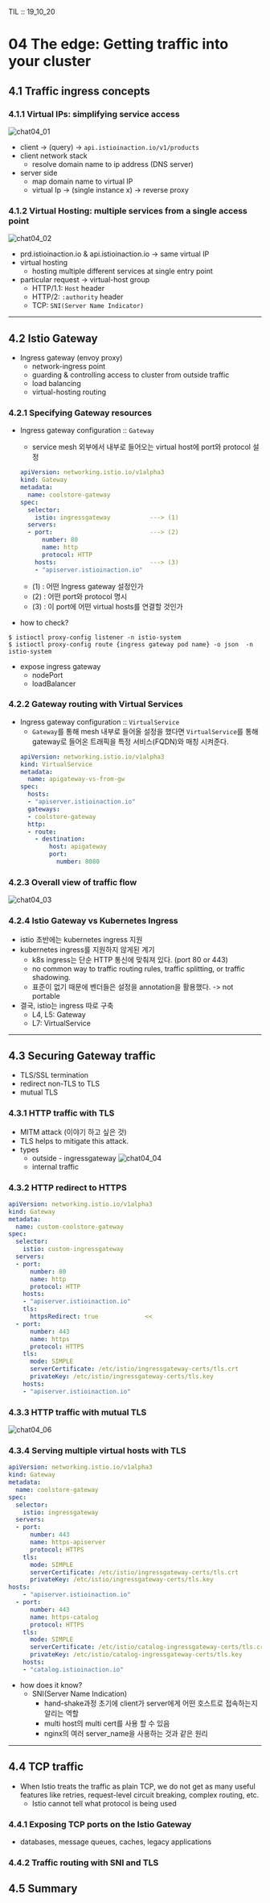 TIL :: 19_10_20

# 04 The edge: Getting traffic into your cluster

## 4.1 Traffic ingress concepts

### 4.1.1 Virtual IPs: simplifying service access
![chat04_01](images/04_01.png)
- client -> (query) -> `api.istioinaction.io/v1/products`
- client network stack
    - resolve domain name to ip address (DNS server)
- server side
    - map domain name to virtual IP
    - virtual Ip -> (single instance x) -> reverse proxy

### 4.1.2 Virtual Hosting: multiple services from a single access point
![chat04_02](images/04_02.png)
- prd.istioinaction.io & api.istioinaction.io -> same virtual IP
- virtual hosting
    - hosting multiple different services at single entry point
- particular request -> virtual-host group
    - HTTP/1.1: `Host` header
    - HTTP/2: `:authority` header
    - TCP: `SNI(Server Name Indicator)`
    

---

## 4.2 Istio Gateway
- Ingress gateway (envoy proxy)
    - network-ingress point
    - guarding & controlling access to cluster from outside traffic
    - load balancing
    - virtual-hosting routing
    
### 4.2.1 Specifying Gateway resources  
- Ingress gateway configuration :: `Gateway`
    - service mesh 외부에서 내부로 들어오는 virtual host에 port와 protocol 설정
    ```yaml
    apiVersion: networking.istio.io/v1alpha3
    kind: Gateway
    metadata:
      name: coolstore-gateway
    spec:
      selector:
        istio: ingressgateway           ---> (1)
      servers:
      - port:                           ---> (2)
          number: 80
          name: http
          protocol: HTTP
        hosts:                          ---> (3)
        - "apiserver.istioinaction.io"
    ```
    - (1) : 어떤 Ingress gateway 설정인가
    - (2) : 어떤 port와 protocol 명시
    - (3) : 이 port에 어떤 virtual hosts를 연결할 것인가

- how to check?
```shell script
$ istioctl proxy-config listener -n istio-system
$ istioctl proxy-config route {ingress gateway pod name} -o json  -n istio-system
```

- expose ingress gateway 
    - nodePort
    - loadBalancer
    
### 4.2.2 Gateway routing with Virtual Services
- Ingress gateway configuration :: `VirtualService`
    - `Gateway`를 통해 mesh 내부로 들어올 설정을 했다면 `VirtualService`를 통해 gateway로 들어온 트래픽을 특정 서비스(FQDN)와 매칭 시켜준다.
    ```yaml
    apiVersion: networking.istio.io/v1alpha3
    kind: VirtualService
    metadata:
      name: apigateway-vs-from-gw
    spec:
      hosts:
      - "apiserver.istioinaction.io"
      gateways:
      - coolstore-gateway
      http:
      - route:
        - destination:
            host: apigateway
            port:
              number: 8080
    ```

### 4.2.3 Overall view of traffic flow
![chat04_03](images/04_03.png)

### 4.2.4 Istio Gateway vs Kubernetes Ingress  
- istio 초반에는 kubernetes ingress 지원
- kubernetes ingress를 지원하지 않게된 계기
    - k8s ingress는 단순 HTTP 통신에 맞춰져 있다. (port 80 or 443)
    - no common way to traffic routing rules, traffic splitting, or traffic shadowing.
    - 표준이 없기 때문에 벤더들은 설정을 annotation을 활용했다. -> not portable
- 결국, istio는 ingress 따로 구축
    - L4, L5: Gateway
    - L7: VirtualService


---

## 4.3 Securing Gateway traffic
- TLS/SSL termination
- redirect non-TLS to TLS
- mutual TLS

### 4.3.1 HTTP traffic with TLS
- MITM attack (이야기 하고 싶은 것)
- TLS helps to mitigate this attack.
- types
    - outside - ingressgateway
        ![chat04_04](images/04_04.png)
    - internal traffic


### 4.3.2 HTTP redirect to HTTPS
```yaml
apiVersion: networking.istio.io/v1alpha3
kind: Gateway
metadata:
  name: custom-coolstore-gateway
spec:
  selector:
    istio: custom-ingressgateway
  servers:
  - port:
      number: 80
      name: http
      protocol: HTTP
    hosts:
    - "apiserver.istioinaction.io"
    tls:
      httpsRedirect: true             << 
  - port:
      number: 443
      name: https
      protocol: HTTPS
    tls:
      mode: SIMPLE
      serverCertificate: /etc/istio/ingressgateway-certs/tls.crt
      privateKey: /etc/istio/ingressgateway-certs/tls.key
    hosts:
    - "apiserver.istioinaction.io"
```

### 4.3.3 HTTP traffic with mutual TLS
![chat04_06](images/04_06.png)

### 4.3.4 Serving multiple virtual hosts with TLS
```yaml
apiVersion: networking.istio.io/v1alpha3
kind: Gateway
metadata:
  name: coolstore-gateway
spec:
  selector:
    istio: ingressgateway
  servers:
  - port:
      number: 443
      name: https-apiserver
      protocol: HTTPS
    tls:
      mode: SIMPLE
      serverCertificate: /etc/istio/ingressgateway-certs/tls.crt
      privateKey: /etc/istio/ingressgateway-certs/tls.key
hosts:
    - "apiserver.istioinaction.io"
  - port:
      number: 443
      name: https-catalog
      protocol: HTTPS
    tls:
      mode: SIMPLE
      serverCertificate: /etc/istio/catalog-ingressgateway-certs/tls.crt
      privateKey: /etc/istio/catalog-ingressgateway-certs/tls.key
    hosts:
    - "catalog.istioinaction.io"
```
- how does it know?
    - SNI(Server Name Indication)
        - hand-shake과정 초기에 client가 server에게 어떤 호스트로 접속하는지 알리는 역할
        - multi host의 multi cert를 사용 할 수 있음
        - nginx의 여러 server_name을 사용하는 것과 같은 원리

---

## 4.4 TCP traffic
- When Istio treats the traffic as plain TCP, we do not get as many useful features like retries, request-level circuit breaking, complex routing, etc.
    - Istio cannot tell what protocol is being used
    
### 4.4.1 Exposing TCP ports on the Istio Gateway
- databases, message queues, caches, legacy applications

### 4.4.2 Traffic routing with SNI and TLS

## 4.5 Summary













